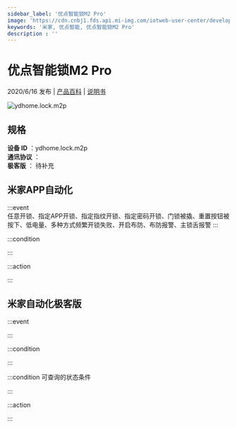 ```yaml
---
sidebar_label: '优点智能锁M2 Pro'
image: 'https://cdn.cnbj1.fds.api.mi-img.com/iotweb-user-center/developer_16790477257477gCRUw1I.png?GalaxyAccessKeyId=AKVGLQWBOVIRQ3XLEW&Expires=9223372036854775807&Signature=oVA6orB0MgUtQRaRVexjAWpJ2eU='
keywords: '米家, 优点智能, 优点智能锁M2 Pro'
description : ''
---
```

# 优点智能锁M2 Pro

2020/6/16 发布 | [产品百科](https://home.mi.com/webapp/content/baike/product/index.html?model=ydhome.lock.m2p/) | [说明书](https://home.mi.com/views/introduction.html?model=ydhome.lock.m2p&region=cn)

![ydhome.lock.m2p](https://cdn.cnbj1.fds.api.mi-img.com/iotweb-user-center/developer_16790477257477gCRUw1I.png?GalaxyAccessKeyId=AKVGLQWBOVIRQ3XLEW&Expires=9223372036854775807&Signature=oVA6orB0MgUtQRaRVexjAWpJ2eU=)

## 规格  
> 
**设备 ID** ：ydhome.lock.m2p  
**通讯协议** ：  
**极客版**  ： 待补充 


## 米家APP自动化  

:::event  
任意开锁、指定APP开锁、指定指纹开锁、指定密码开锁、门锁被撬、重置按钮被按下、低电量、多种方式频繁开锁失败、开启布防、布防报警、主锁舌报警
:::

:::condition  

:::

:::action   

:::

## 米家自动化极客版  

:::event  

:::

:::condition  

:::

:::condition 可查询的状态条件  

:::

:::action  

:::

        
